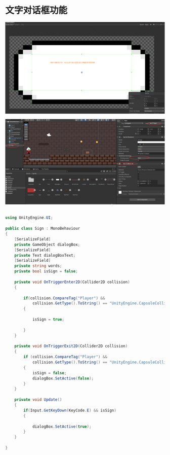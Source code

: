 # 文字对话框功能 



![image-20250221173611219](Images.assets/image-20250221173611219.png)

![image-20250221173833368](Images.assets/image-20250221173833368.png)

```c#

using UnityEngine.UI;

public class Sign : MonoBehaviour
{
    [SerializeField]
    private GameObject dialogBox;
    [SerializeField]
    private Text dialogBoxText;
    [SerializeField]
    private string words;
    private bool isSign = false;

    private void OnTriggerEnter2D(Collider2D collision)
    {
        
        if(collision.CompareTag("Player") && 
            collision.GetType().ToString() == "UnityEngine.CapsuleCollider2D")
        {

            isSign = true;

        }
    }

    private void OnTriggerExit2D(Collider2D collision)
    {
        if (collision.CompareTag("Player") &&
            collision.GetType().ToString() == "UnityEngine.CapsuleCollider2D")
        {
            isSign = false;
            dialogBox.SetActive(false);
        }
    }

    private void Update()
    {
        if(Input.GetKeyDown(KeyCode.E) && isSign)
        {

            dialogBox.SetActive(true);
        }
    }

}

```

